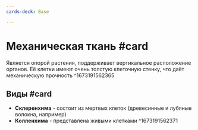 ```yaml
---
cards-deck: Base

---
```


# Механическая ткань #card 
Является опорой растения, поддерживает вертикальное расположение органов. Её клетки имеют очень толстую клеточную стенку, что даёт механическую прочность
^1673191562365

## Виды #card 
- **Склеренхима** - состоит из мертвых клеток (древесинные и лубяные волокна, например)
- **Колленхима** - представлена живыми клетками
^1673191562371

